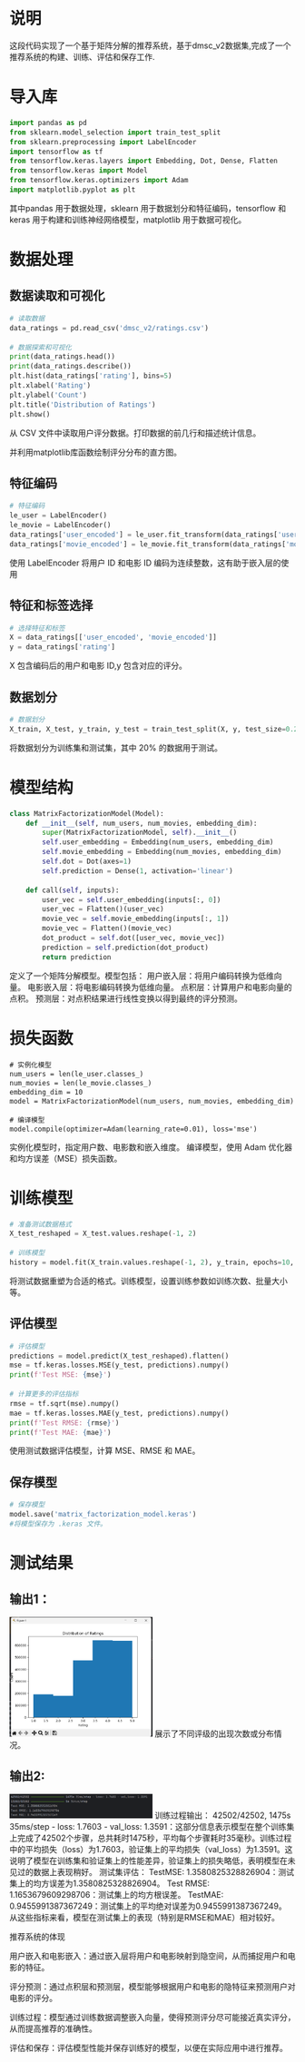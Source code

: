# 说明

这段代码实现了一个基于矩阵分解的推荐系统，基于dmsc_v2数据集,完成了一个推荐系统的构建、训练、评估和保存工作.

# 导入库
```python
import pandas as pd
from sklearn.model_selection import train_test_split
from sklearn.preprocessing import LabelEncoder
import tensorflow as tf
from tensorflow.keras.layers import Embedding, Dot, Dense, Flatten
from tensorflow.keras import Model
from tensorflow.keras.optimizers import Adam
import matplotlib.pyplot as plt
```
其中pandas 用于数据处理，sklearn 用于数据划分和特征编码，tensorflow 和 keras 用于构建和训练神经网络模型，matplotlib 用于数据可视化。

# 数据处理

## 数据读取和可视化
```python
# 读取数据
data_ratings = pd.read_csv('dmsc_v2/ratings.csv')

# 数据探索和可视化
print(data_ratings.head())
print(data_ratings.describe())
plt.hist(data_ratings['rating'], bins=5)
plt.xlabel('Rating')
plt.ylabel('Count')
plt.title('Distribution of Ratings')
plt.show()
```
从 CSV 文件中读取用户评分数据。打印数据的前几行和描述统计信息。

并利用matplotlib库函数绘制评分分布的直方图。

## 特征编码
```python
# 特征编码
le_user = LabelEncoder()
le_movie = LabelEncoder()
data_ratings['user_encoded'] = le_user.fit_transform(data_ratings['userId'])
data_ratings['movie_encoded'] = le_movie.fit_transform(data_ratings['movieId'])
```
使用 LabelEncoder 将用户 ID 和电影 ID 编码为连续整数，这有助于嵌入层的使用

## 特征和标签选择
```python
# 选择特征和标签
X = data_ratings[['user_encoded', 'movie_encoded']]
y = data_ratings['rating']
```
X 包含编码后的用户和电影 ID,y 包含对应的评分。

## 数据划分
```python
# 数据划分
X_train, X_test, y_train, y_test = train_test_split(X, y, test_size=0.2, random_state=42)
```
将数据划分为训练集和测试集，其中 20% 的数据用于测试。

# 模型结构

```python
class MatrixFactorizationModel(Model):
    def __init__(self, num_users, num_movies, embedding_dim):
        super(MatrixFactorizationModel, self).__init__()
        self.user_embedding = Embedding(num_users, embedding_dim)
        self.movie_embedding = Embedding(num_movies, embedding_dim)
        self.dot = Dot(axes=1)
        self.prediction = Dense(1, activation='linear')

    def call(self, inputs):
        user_vec = self.user_embedding(inputs[:, 0])
        user_vec = Flatten()(user_vec)
        movie_vec = self.movie_embedding(inputs[:, 1])
        movie_vec = Flatten()(movie_vec)
        dot_product = self.dot([user_vec, movie_vec])
        prediction = self.prediction(dot_product)
        return prediction
```
定义了一个矩阵分解模型。模型包括：
用户嵌入层：将用户编码转换为低维向量。
电影嵌入层：将电影编码转换为低维向量。
点积层：计算用户和电影向量的点积。
预测层：对点积结果进行线性变换以得到最终的评分预测。

# 损失函数

```pyython
# 实例化模型
num_users = len(le_user.classes_)
num_movies = len(le_movie.classes_)
embedding_dim = 10
model = MatrixFactorizationModel(num_users, num_movies, embedding_dim)

# 编译模型
model.compile(optimizer=Adam(learning_rate=0.01), loss='mse')
```
实例化模型时，指定用户数、电影数和嵌入维度。
编译模型，使用 Adam 优化器和均方误差（MSE）损失函数。

# 训练模型

```python
# 准备测试数据格式
X_test_reshaped = X_test.values.reshape(-1, 2)

# 训练模型
history = model.fit(X_train.values.reshape(-1, 2), y_train, epochs=10, batch_size=32, verbose=1, validation_split=0.2)
```
将测试数据重塑为合适的格式。训练模型，设置训练参数如训练次数、批量大小等。

## 评估模型
```python
# 评估模型
predictions = model.predict(X_test_reshaped).flatten()
mse = tf.keras.losses.MSE(y_test, predictions).numpy()
print(f'Test MSE: {mse}')

# 计算更多的评估指标
rmse = tf.sqrt(mse).numpy()
mae = tf.keras.losses.MAE(y_test, predictions).numpy()
print(f'Test RMSE: {rmse}')
print(f'Test MAE: {mae}')
```
使用测试数据评估模型，计算 MSE、RMSE 和 MAE。
## 保存模型
```python
# 保存模型
model.save('matrix_factorization_model.keras')
#将模型保存为 .keras 文件。
```

# 测试结果
## 输出1：
<img src="./img/截图1.png" width="50%">
展示了不同评级的出现次数或分布情况。

## 输出2:
<img src="./img/截图2.png" width="50%">
训练过程输出：
42502/42502, 1475s 35ms/step - loss: 1.7603 - val_loss: 1.3591：这部分信息表示模型在整个训练集上完成了42502个步骤，总共耗时1475秒，平均每个步骤耗时35毫秒。训练过程中的平均损失（loss）为1.7603，验证集上的平均损失（val_loss）为1.3591。这说明了模型在训练集和验证集上的性能差异，验证集上的损失略低，表明模型在未见过的数据上表现稍好。
测试集评估：
TestMSE: 1.3580825328826904：测试集上的均方误差为1.3580825328826904。
Test RMSE: 1.1653679609298706：测试集上的均方根误差。
TestMAE: 0.9455991387367249：测试集上的平均绝对误差为0.9455991387367249。
从这些指标来看，模型在测试集上的表现（特别是RMSE和MAE）相对较好。



推荐系统的体现

用户嵌入和电影嵌入：通过嵌入层将用户和电影映射到隐空间，从而捕捉用户和电影的特征。

评分预测：通过点积层和预测层，模型能够根据用户和电影的隐特征来预测用户对电影的评分。

训练过程：模型通过训练数据调整嵌入向量，使得预测评分尽可能接近真实评分，从而提高推荐的准确性。

评估和保存：评估模型性能并保存训练好的模型，以便在实际应用中进行推荐。




